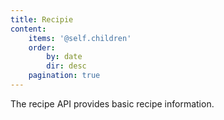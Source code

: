 ```yaml
---
title: Recipie
content:
    items: '@self.children'
    order:
        by: date
        dir: desc
    pagination: true
---
```


The recipe API provides basic recipe information.
